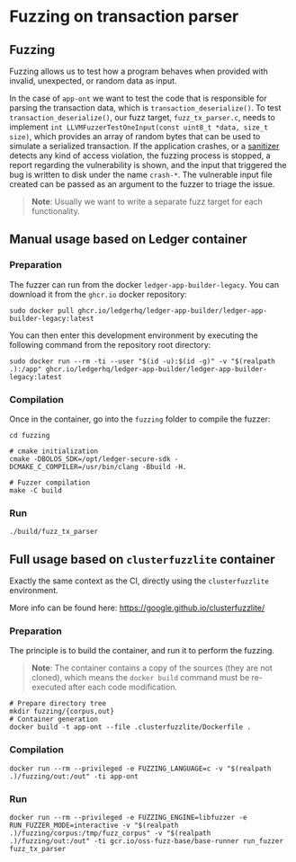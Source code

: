 # Fuzzing on transaction parser

## Fuzzing

Fuzzing allows us to test how a program behaves when provided with invalid, unexpected, or random data as input.

In the case of `app-ont` we want to test the code that is responsible for parsing the transaction data,
which is `transaction_deserialize()`.
To test `transaction_deserialize()`, our fuzz target, `fuzz_tx_parser.c`,
needs to implement `int LLVMFuzzerTestOneInput(const uint8_t *data, size_t size)`,
which provides an array of random bytes that can be used to simulate a serialized transaction.
If the application crashes, or a [sanitizer](https://github.com/google/sanitizers) detects any kind of
access violation, the fuzzing process is stopped, a report regarding the vulnerability is shown,
and the input that triggered the bug is written to disk under the name `crash-*`.
The vulnerable input file created can be passed as an argument to the fuzzer to triage the issue.

> **Note**: Usually we want to write a separate fuzz target for each functionality.

## Manual usage based on Ledger container

### Preparation

The fuzzer can run from the docker `ledger-app-builder-legacy`. You can download it from the `ghcr.io` docker repository:

```console
sudo docker pull ghcr.io/ledgerhq/ledger-app-builder/ledger-app-builder-legacy:latest
```

You can then enter this development environment by executing the following command from the repository root directory:

```console
sudo docker run --rm -ti --user "$(id -u):$(id -g)" -v "$(realpath .):/app" ghcr.io/ledgerhq/ledger-app-builder/ledger-app-builder-legacy:latest
```

### Compilation

Once in the container, go into the `fuzzing` folder to compile the fuzzer:

```console
cd fuzzing

# cmake initialization
cmake -DBOLOS_SDK=/opt/ledger-secure-sdk -DCMAKE_C_COMPILER=/usr/bin/clang -Bbuild -H.

# Fuzzer compilation
make -C build
```

### Run

```console
./build/fuzz_tx_parser
```

## Full usage based on `clusterfuzzlite` container

Exactly the same context as the CI, directly using the `clusterfuzzlite` environment.

More info can be found here:
<https://google.github.io/clusterfuzzlite/>

### Preparation

The principle is to build the container, and run it to perform the fuzzing.

> **Note**: The container contains a copy of the sources (they are not cloned),
> which means the `docker build` command must be re-executed after each code modification.

```console
# Prepare directory tree
mkdir fuzzing/{corpus,out}
# Container generation
docker build -t app-ont --file .clusterfuzzlite/Dockerfile .
```

### Compilation

```console
docker run --rm --privileged -e FUZZING_LANGUAGE=c -v "$(realpath .)/fuzzing/out:/out" -ti app-ont
```

### Run

```console
docker run --rm --privileged -e FUZZING_ENGINE=libfuzzer -e RUN_FUZZER_MODE=interactive -v "$(realpath .)/fuzzing/corpus:/tmp/fuzz_corpus" -v "$(realpath .)/fuzzing/out:/out" -ti gcr.io/oss-fuzz-base/base-runner run_fuzzer fuzz_tx_parser
```
